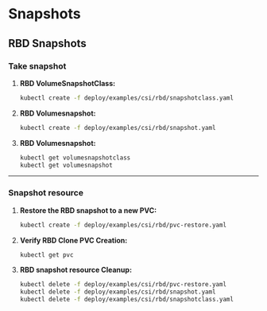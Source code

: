 # Snapshots

## RBD Snapshots
### Take snapshot
1. **RBD VolumeSnapshotClass:**

    ```bash
    kubectl create -f deploy/examples/csi/rbd/snapshotclass.yaml
    ```

2. **RBD Volumesnapshot:**

    ```bash
    kubectl create -f deploy/examples/csi/rbd/snapshot.yaml
    ```

3. **RBD Volumesnapshot:**
    ```bash
    kubectl get volumesnapshotclass
    kubectl get volumesnapshot
    ```

---
### Snapshot resource
1. **Restore the RBD snapshot to a new PVC:**
    ```bash
    kubectl create -f deploy/examples/csi/rbd/pvc-restore.yaml
    ```

2. **Verify RBD Clone PVC Creation:**
    ```bash
    kubectl get pvc
    ```

3. **RBD snapshot resource Cleanup:**
    ```bash
    kubectl delete -f deploy/examples/csi/rbd/pvc-restore.yaml
    kubectl delete -f deploy/examples/csi/rbd/snapshot.yaml
    kubectl delete -f deploy/examples/csi/rbd/snapshotclass.yaml
    ```


